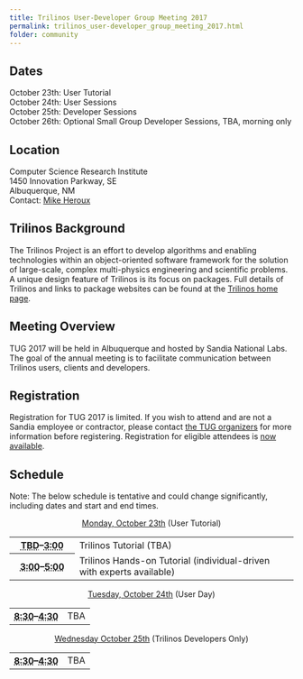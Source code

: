 ```yaml
---
title: Trilinos User-Developer Group Meeting 2017
permalink: trilinos_user-developer_group_meeting_2017.html
folder: community
---
```


## Dates

October 23th: User Tutorial  
October 24th: User Sessions  
October 25th: Developer Sessions  
October 26th: Optional Small Group Developer Sessions, TBA, morning only

## Location

Computer Science Research Institute  
1450 Innovation Parkway, SE  
Albuquerque, NM  
Contact: [Mike Heroux](mailto:maherou@sandia.gov)

## Trilinos Background

The Trilinos Project is an effort to develop algorithms and enabling technologies within an object-oriented software framework 
for the solution of large-scale, complex multi-physics engineering and scientific problems. 
A unique design feature of Trilinos is its focus on packages. 
Full details of Trilinos and links to package websites can be found at the [Trilinos home page](http://trilinos.org/ "Trilinos Home Page").

## Meeting Overview

TUG 2017 will be held in Albuquerque and hosted by Sandia National Labs. 
The goal of the annual meeting is to facilitate communication between Trilinos users, clients and developers.

## Registration

Registration for TUG 2017 is limited. 
If you wish to attend and are not a Sandia employee or contractor, please contact [the TUG organizers](mailto:trilinos-help@software.sandia.gov) for more information before registering. 
Registration for eligible attendees is [now available](https://docs.google.com/forms/d/e/1FAIpQLSdcDiCzxCdQ7hebcqvKCybdrzCcfJGMXmT4ADkUXd9uJ1cnFA/viewform?usp=sf_link).

## Schedule

Note: The below schedule is tentative and could change significantly, including dates and start and end times.

<p style="text-align: center;"><span style="text-decoration: underline;">Monday, October 23th</span> (User Tutorial)</p>

<table summary="Timetable">
<tbody>
<tr>
<th id="time-1" axis="time"><abbr title="2011-11-01T08:30:00">TBD</abbr>–<abbr title="2011-11-01T09:30:00">3:00</abbr></th>
<td headers="time-1 location-1">
<div>Trilinos Tutorial (TBA)</div>
</td>
</tr>
<tr>
<th id="time-1" axis="time" width="23%"><abbr title="2011-10-31T13:00:00">3:00</abbr>–<abbr title="2011-10-31T17:15:00">5:00</abbr></th>
<td headers="time-1 location-1">Trilinos Hands-on Tutorial (individual-driven with experts available)</td>
</tr>
</tbody>
</table>

<p style="text-align: center;"><span style="text-decoration: underline;">Tuesday, October 24th</span> (User Day)</p>

<table summary="Timetable">
<tbody>

<tr>
<th id="time-2" axis="time"><abbr title="2011-11-01T09:30:00">8:30</abbr>–<abbr title="2011-11-01T09:45:00">4:30</abbr></th>
<td headers="time-2 location-1">TBA</td>
</tr>
</tbody>
</table>
<p style="text-align: center;"><span style="text-decoration: underline;">Wednesday October 25th</span> (Trilinos Developers Only)</p>
<table summary="Timetable">
<tbody>
<tr>
<th id="time-1" axis="time"><abbr title="2011-11-01T08:30:00">8:30</abbr>–<abbr title="2011-11-01T09:30:00">4:30</abbr></th> 
<td headers="time-1 location-1">TBA</td>
</tr>
</tbody>
</table>
